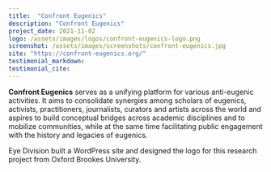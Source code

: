 ```yaml
---
title:  "Confront Eugenics"
description: "Confront Eugenics"
project_date: 2021-11-02
logo: /assets/images/logos/confront-eugenics-logo.png
screenshot: /assets/images/screenshots/confront-eugenics.jpg
site: "https://confront-eugenics.org/"
testimonial_markdown: 
testimonial_cite: 
---
```


**Confront Eugenics** serves as a unifying platform for various anti-eugenic activities. It aims to consolidate synergies among scholars of eugenics, activists, practitioners, journalists, curators and artists across the world and aspires to build conceptual bridges across academic disciplines and to mobilize communities, while at the same time facilitating public engagement with the history and legacies of eugenics.

Eye Division built a WordPress site and designed the logo for this research project from Oxford Brookes University.


